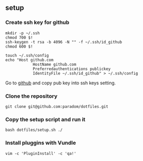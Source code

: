## setup

### Create ssh key for github
```
mkdir -p ~/.ssh
chmod 700 $!
ssh-keygen -t rsa -b 4096 -N "" -f ~/.ssh/id_github
chmod 600 $!

touch ~/.ssh/config
echo "Host github.com
            HostName github.com
            Preferredauthentications publickey
            IdentityFile ~/.ssh/id_github" > ~/.ssh/config
```
Go to [github](https://github.com/settings/profile) and copy pub key into ssh keys setting.

### Clone the repository
```
git clone git@github.com:paradom/dotfiles.git
```

### Copy the setup script and run it
```
bash dotfiles/setup.sh ./
```

### Install pluggins with Vundle
```
vim -c 'PluginInstall' -c 'qa!'
```
